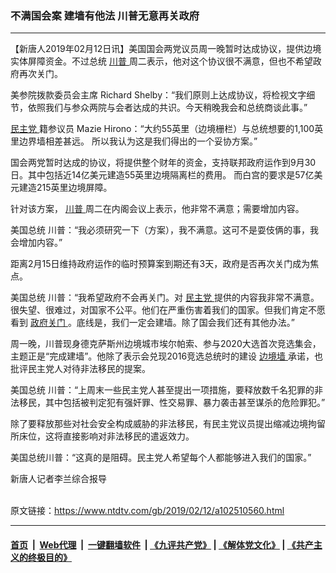 ### 不满国会案 建墙有他法 川普无意再关政府
------------------------

<div class="post_content">
 <p>
  【新唐人2019年02月12日讯】美国国会两党议员周一晚暂时达成协议，提供边境实体屏障资金。不过总统
  <a href="https://www.ntdtv.com/gb/川普.htm">
   川普
  </a>
  周二表示，他对这个协议很不满意，但也不希望政府再次关门。
 </p>
 <p>
  美参院拨款委员会主席 Richard Shelby：“我们原则上达成协议，将检视文字细节，依照我们与参众两院与会者达成的共识。今天稍晚我会和总统商谈此事。”
 </p>
 <p>
  <a href="https://www.ntdtv.com/gb/民主党.htm">
   民主党
  </a>
  籍参议员 Mazie Hirono：“大约55英里（边境栅栏）与总统想要的1,100英里边界墙相差甚远。 所以我认为这是我们得出的一个妥协方案。”
 </p>
 <p>
  国会两党暂时达成的协议，将提供整个财年的资金，支持联邦政府运作到9月30日。其中包括近14亿美元建造55英里边境隔离栏的费用。 而白宫的要求是57亿美元建造215英里边境屏障。
 </p>
 <p>
  针对该方案，
  <a href="https://www.ntdtv.com/gb/川普.htm">
   川普
  </a>
  周二在内阁会议上表示，他非常不满意；需要增加内容。
 </p>
 <p>
  美国总统 川普：“我必须研究一下（方案），我不满意。这可不是耍伎俩的事，我会增加内容。”
 </p>
 <p>
  距离2月15日维持政府运作的临时预算案到期还有3天，政府是否再次关门成为焦点。
 </p>
 <p>
  美国总统 川普：“我希望政府不会再关门。对
  <a href="https://www.ntdtv.com/gb/民主党.htm">
   民主党
  </a>
  提供的内容我非常不满意。很失望、很难过，对国家不公平。他们在严重伤害着我们的国家。但我们肯定不愿看到
  <a href="https://www.ntdtv.com/gb/政府关门.htm">
   政府关门
  </a>
  。底线是，我们一定会建墙。除了国会我们还有其他办法。”
 </p>
 <p>
  周一晚，川普现身德克萨斯州边境城市埃尔帕索、参与2020大选首次竞选集会，主题正是“完成建墙”。他除了表示会兑现2016竞选总统时的建设
  <a href="https://www.ntdtv.com/gb/边境墙.htm">
   边境墙
  </a>
  承诺，也批评民主党人对待非法移民的提案。
 </p>
 <p>
  美国总统 川普：“上周末一些民主党人甚至提出一项措施，要释放数千名犯罪的非法移民，其中包括被判定犯有强奸罪、性交易罪、暴力袭击甚至谋杀的危险罪犯。”
 </p>
 <p>
  除了要释放那些对社会安全构成威胁的非法移民，有民主党议员提出缩减边境拘留所床位，这将直接影响对非法移民的遣返效力。
 </p>
 <p>
  美国总统川普：“这真的是阻碍。民主党人希望每个人都能够进入我们的国家。”
 </p>
 <p>
  新唐人记者李兰综合报导
 </p>
 <div class="single_ad">
 </div>
</div>

<br/>原文链接：https://www.ntdtv.com/gb/2019/02/12/a102510560.html


------------------------
#### [首页](https://github.com/gfw-breaker/banned-news/blob/master/README.md) &nbsp;|&nbsp; [Web代理](https://github.com/labour-camp/helloworld) &nbsp;|&nbsp; [一键翻墙软件](https://github.com/gfw-breaker/nogfw/blob/master/README.md) &nbsp;| [《九评共产党》](https://github.com/gfw-breaker/9ping.md/blob/master/README.md#九评之一评共产党是什么) | [《解体党文化》](https://github.com/gfw-breaker/jtdwh.md/blob/master/README.md) | [《共产主义的终极目的》](https://github.com/gfw-breaker/gczydzjmd.md/blob/master/README.md)

